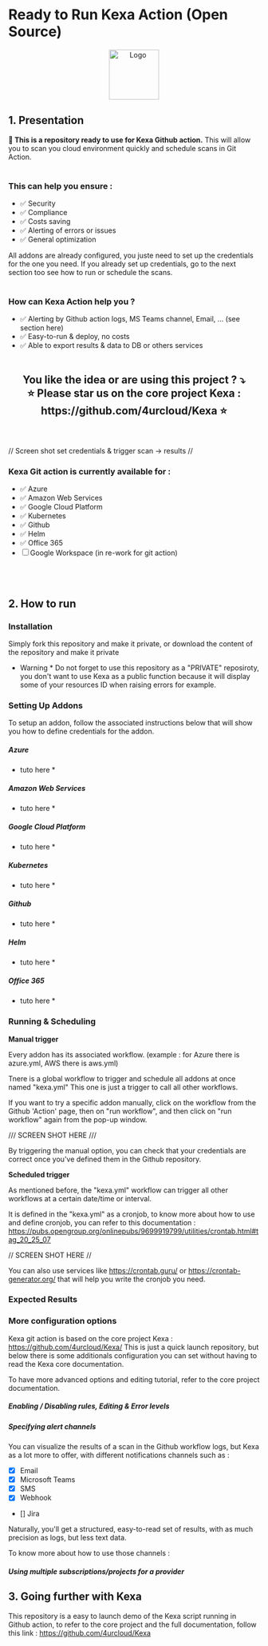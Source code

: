 # Ready to Run Kexa Action (Open Source)

<div align="center" id="top">

  <a href="https://www.kexa.io/">
    <img src="images/kexa-no-background-color.png" alt="Logo" width="100" height="100">
  </a>
</div>

## 1. Presentation

**🚀 This is a repository ready to use for Kexa Github action.**
This will allow you to scan you cloud environment quickly and schedule scans in Git Action.
<br/><br/>

### This can help you ensure :
- ✅ Security
- ✅ Compliance
- ✅ Costs saving
- ✅ Alerting of errors or issues
- ✅ General optimization


All addons are already configured, you juste need to set up the credentials for the one you need.
If you already set up credentials, go to the next section too see how to run or schedule the scans.
<br/><br/>

### **How can Kexa Action help you ?**

- ✅ Alerting by Github action logs, MS Teams channel, Email, ... (see section here)
- ✅ Easy-to-run & deploy, no costs
- ✅ Able to export results & data to DB or others services
<br/><br/>

<div align="center">
<h2>
You like the idea or are using this project ? ⤵️ <br/> ⭐ Please star us on the core project Kexa : https://github.com/4urcloud/Kexa ⭐
</h2>
<br/><br/>
</div>
// Screen shot set credentials & trigger scan -> results //

### **Kexa Git action is currently available for :**

- ✅ Azure
- ✅ Amazon Web Services
- ✅ Google Cloud Platform
- ✅ Kubernetes
- ✅ Github
- ✅ Helm
- ✅ Office 365
- ☐ Google Workspace (in re-work for git action)
<br/><br/>
<br/><br/>

## 2. How to run

### Installation

Simply fork this repository and make it private, or download the content of the repository and make it private

* Warning * Do not forget to use this repository as a "PRIVATE" reposiroty, you don't want to use Kexa as a public
function because it will display some of your resources ID when raising errors for example.

### Setting Up Addons

To setup an addon, follow the associated instructions below that will show you how to define credentials for the addon.


##### Azure

* tuto here *

##### Amazon Web Services

* tuto here *

##### Google Cloud Platform

* tuto here *

##### Kubernetes

* tuto here *

##### Github

* tuto here *

##### Helm

* tuto here *

##### Office 365

* tuto here *

### Running & Scheduling

**Manual trigger**

Every addon has its associated workflow. (example : for Azure there is azure.yml, AWS there is aws.yml)

Tnere is a global workflow to trigger and schedule all addons at once named "kexa.yml"
This one is just a trigger to call all other workflows.

If you want to try a specific addon manually, click on the workflow from the Github 'Action' page, then
on "run workflow", and then click on "run workflow" again from the pop-up window.

/// SCREEN SHOT HERE ///

By triggering the manual option, you can check that your credentials are correct once you've defined them in the Github repository.

**Scheduled trigger**

As mentioned before, the "kexa.yml" workflow can trigger all other workflows at a certain date/time or interval.

It is defined in the "kexa.yml" as a cronjob, to know more about how to use and define cronjob, you can refer to this documentation : https://pubs.opengroup.org/onlinepubs/9699919799/utilities/crontab.html#tag_20_25_07

// SCREEN SHOT HERE //

You can also use services like https://crontab.guru/ or https://crontab-generator.org/ that will help you write the cronjob you need.

### Expected Results

### More configuration options

Kexa git action is based on the core project Kexa : https://github.com/4urcloud/Kexa/
This is just a quick launch repository, but below there is some additionals configuration you can set
without having to read the Kexa core documentation.

To have more advanced options and editing tutorial, refer to the core project documentation.

##### Enabling / Disabling rules, Editing & Error levels

##### Specifying alert channels

You can visualize the results of a scan in the Github workflow logs, but Kexa as a lot more to offer, with different notifications channels such as :

- [x] Email
- [x] Microsoft Teams
- [x] SMS
- [x] Webhook
- [] Jira

Naturally, you'll get a structured, easy-to-read set of results, with as much precision as logs, but less text data.

To know more about how to use those channels : 

##### Using multiple subscriptions/projects for a provider

## 3. Going further with Kexa

This repository is a easy to launch demo of the Kexa script running in Github action, to refer to the core project and the full documentation, follow this link : https://github.com/4urcloud/Kexa
